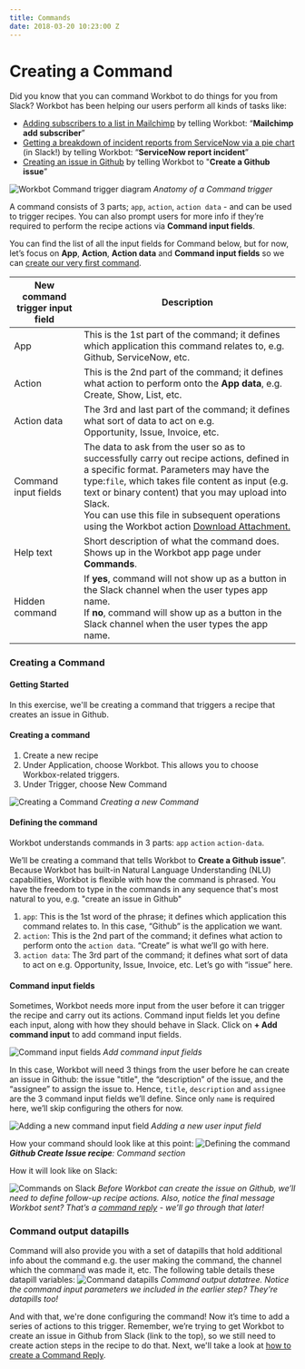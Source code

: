 ```yaml
---
title: Commands
date: 2018-03-20 10:23:00 Z
---
```


# Creating a Command

Did you know that you can command Workbot to do things for you from Slack? Workbot has been helping our users perform all kinds of tasks like:
- [Adding subscribers to a list in Mailchimp](https://www.workato.com/recipes/57785-workbot-command-to-add-subscriber-to-list-in-mailchimp#recipe) by telling Workbot: “**Mailchimp add subscriber**”
- [Getting a breakdown of incident reports from ServiceNow via a pie chart](https://www.workato.com/recipes/146385-incident-report-pie-chart-in-servicenow#recipe) (in Slack!) by telling Workbot: “**ServiceNow report incident**”
- [Creating an issue in Github](https://www.workato.com/recipes/663926-create-an-issue-on-github-from-slack-using-workbot#recipe) by telling Workbot to "**Create a Github issue**”

![Workbot Command trigger diagram](/assets/images/workbot/workbot-trigger/anatomy-of-a-command-1.gif)
*Anatomy of a Command trigger*

A command consists of 3 parts; <code>app</code>, <code>action</code>, <code>action data</code> - and can be used to trigger recipes. You can also prompt users for more info if they’re required to perform the recipe actions via **Command input fields**.

You can find the list of all the input fields for Command below, but for now, let’s focus on **App**, **Action**, **Action data** and **Command input fields** so we can [create our very first command](/workbot/workbot-commands.md#creating-a-command).

<table class="unchanged rich-diff-level-one">
    <thead>
        <tr>
            <th>New command trigger input field</th>
            <th>Description</th>
        </tr>
    </thead>
    <tbody>
        <tr>
            <td>App</td>
            <td>
               This is the 1st part of the command; it defines which application this command relates to, e.g.<br>Github, ServiceNow, etc.
            </td>
        </tr>
        <tr>
            <td>Action</td>
            <td>
              This is the 2nd part of the command; it defines what action to perform onto the <b>App data</b>, e.g.<br>Create, Show, List, etc.
            </td>
        </tr>
        <tr>
            <td>Action data</td>
            <td>
              The 3rd and last part of the command; it defines what sort of data to act on e.g. <br>Opportunity, Issue, Invoice, etc.
            </td>
        </tr>
        <tr>
            <td>Command input fields</td>
            <td>
              The data to ask from the user so as to successfully carry out recipe actions, defined in a specific format. Parameters may have the type:<code>file</code>, which takes file content as input (e.g. text or binary content) that you may upload into Slack. <br>You can use this file in subsequent operations using the Workbot action <a href="/workbot/workbot-actions.html">Download Attachment.</a>
            </td>
        </tr>
        <tr>
            <td>Help text</td>
            <td>
            Short description of what the command does. Shows up in the Workbot app page under <b>Commands</b>.
            </td>
        </tr>
        <tr>
            <td>Hidden command</td>
            <td>
              If <b>yes</b>, command will not show up as a button in the Slack channel when the user types app name. <br>If <b>no</b>, command will show up as a button in the Slack channel when the user types the app name.
            </td>
        </tr>
    </tbody>
</table>

### Creating a Command
#### Getting Started
In this exercise, we'll be creating a command that triggers a recipe that creates an issue in Github.

#### Creating a command
1. Create a new recipe
2. Under Application, choose Workbot. This allows you to choose Workbox-related triggers.
3. Under Trigger, choose New Command

![Creating a Command](/assets/images/workbot/workbot-trigger/creating-a-command-1.png)
*Creating a new Command*

#### Defining the command
Workbot understands commands in 3 parts: `app` `action` `action-data`.

We’ll be creating a command that tells Workbot to **Create a Github issue**”. Because Workbot has built-in Natural Language Understanding (NLU) capabilities, Workbot is flexible with how the command is phrased. You have the freedom to type in the commands in any sequence that's most natural to you, e.g. "create an issue in Github"
  1. `app`: This is the 1st word of the phrase; it defines which application this command relates to. In this case, “Github” is the application we want.
  2. `action`: This is the 2nd part of the command; it defines what action to perform onto the `action data`. “Create” is what we’ll go with here.
  3. `action data`: The 3rd part of the command; it defines what sort of data to act on e.g. Opportunity, Issue, Invoice, etc. Let’s go with “issue” here.

#### Command input fields
Sometimes, Workbot needs more input from the user before it can trigger the recipe and carry out its actions. Command input fields let you define each input, along with how they should behave in Slack. Click on **+ Add command input** to add command input fields.

![Command input fields](/assets/images/workbot/workbot-trigger/command-input-fields-1.png)
*Add command input fields*

In this case, Workbot will need 3 things from the user before he can create an issue in Github: the issue "title", the “description” of the issue, and the “assignee” to assign the issue to. Hence, `title`, `description` and `assignee` are the 3 command input fields we’ll define. Since only `name` is required here, we’ll skip configuring the others for now.

![Adding a new command input field](/assets/images/workbot/workbot-trigger/add-new-command-input-field-1.png)
*Adding a new user input field*

How your command should look like at this point:
![Defining the command](/assets/images/workbot/workbot-trigger/defining-the-command-1.png)
<i>**Github Create Issue recipe**: Command section</i>

How it will look like on Slack:

![Commands on Slack](/assets/images/workbot/workbot-trigger/commands-on-slack-1.png)
*Before Workbot can create the issue on Github, we’ll need to define follow-up recipe actions. Also, notice the final message Workbot sent? That’s a [command reply](https://docs.workato.com/workbot/workbot-command-reply.html) - we’ll go through that later!*

### Command output datapills
Command will also provide you with a set of datapills that hold additional info about the command e.g. the user making the command, the channel which the command was made it, etc. The following table details these datapill variables:
![Command datapills](/assets/images/workbot/workbot-trigger/command-datapills-1.png)
*Command output datatree. Notice the command input parameters we included in the earlier step? They’re datapills too!*

And with that, we're done configuring the command! Now it’s time to add a series of actions to this trigger. Remember, we’re trying to get Workbot to create an issue in Github from Slack (link to the top), so we still need to create action steps in the recipe to do that. Next, we'll take a look at [how to create a Command Reply](/workbot/workbot-command-reply.md).
